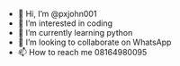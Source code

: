 - 👋 Hi, I’m @pxjohn001
- 👀 I’m interested in coding
- 🌱 I’m currently learning python
- 💞️ I’m looking to collaborate on WhatsApp
- 📫 How to reach me 08164980095

<!---
pxjohn001/pxjohn001 is a ✨ special ✨ repository because its `README.md` (this file) appears on your GitHub profile.
You can click the Preview link to take a look at your changes.
--->
